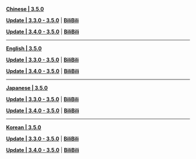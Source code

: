 **[Chinese | 3.5.0](https://autopatchcn.yuanshen.com/client_app/download/pc_zip/20230220120841_NrIMna0roQkFHA3c/Audio_Chinese_3.5.0.zip)**

**[Update | 3.3.0 - 3.5.0](https://autopatchcn.yuanshen.com/client_app/update/hk4e_cn/18/zh-cn_3.3.0_3.5.0_hdiff_jzV0to5Q8y7E3FSu.zip)** | **[BiliBili](https://autopatchcn.yuanshen.com/client_app/update/hk4e_cn/17/zh-cn_3.3.0_3.5.0_hdiff_XBjfa7TFdkSO1scb.zip)**

**[Update | 3.4.0 - 3.5.0](https://autopatchcn.yuanshen.com/client_app/update/hk4e_cn/18/zh-cn_3.4.0_3.5.0_hdiff_w4jItV7RJfQv3hgk.zip)** | **[BiliBili](https://autopatchcn.yuanshen.com/client_app/update/hk4e_cn/17/zh-cn_3.4.0_3.5.0_hdiff_1UtdWQyRpam6Iusv.zip)**

---

**[English | 3.5.0](https://autopatchcn.yuanshen.com/client_app/download/pc_zip/20230220120841_NrIMna0roQkFHA3c/Audio_English(US)_3.5.0.zip)**

**[Update | 3.3.0 - 3.5.0](https://autopatchcn.yuanshen.com/client_app/update/hk4e_cn/18/en-us_3.3.0_3.5.0_hdiff_kGLoDHenSgAJXIMi.zip)** | **[BiliBili](https://autopatchcn.yuanshen.com/client_app/update/hk4e_cn/17/en-us_3.3.0_3.5.0_hdiff_xMUwzkHQI0h2CreX.zip)**

**[Update | 3.4.0 - 3.5.0](https://autopatchcn.yuanshen.com/client_app/update/hk4e_cn/18/en-us_3.4.0_3.5.0_hdiff_nre0EBZXk6h8FLqW.zip)** | **[BiliBili](https://autopatchcn.yuanshen.com/client_app/update/hk4e_cn/17/en-us_3.4.0_3.5.0_hdiff_2SM5K9bjoWlQHaLc.zip)**

---

**[Japanese | 3.5.0](https://autopatchcn.yuanshen.com/client_app/download/pc_zip/20230220120841_NrIMna0roQkFHA3c/Audio_Japanese_3.5.0.zip)**

**[Update | 3.3.0 - 3.5.0](https://autopatchcn.yuanshen.com/client_app/update/hk4e_cn/18/ja-jp_3.3.0_3.5.0_hdiff_YwCEOIdHamGMU5QL.zip)** | **[BiliBili](https://autopatchcn.yuanshen.com/client_app/update/hk4e_cn/17/ja-jp_3.3.0_3.5.0_hdiff_lftPhSFA2H6B1X5w.zip)**

**[Update | 3.4.0 - 3.5.0](https://autopatchcn.yuanshen.com/client_app/update/hk4e_cn/18/ja-jp_3.4.0_3.5.0_hdiff_RlTo2m4S6jdhJNrE.zip)** | **[BiliBili](https://autopatchcn.yuanshen.com/client_app/update/hk4e_cn/17/ja-jp_3.4.0_3.5.0_hdiff_EstC0lqIy5U3fORk.zip)**

---

**[Korean | 3.5.0](https://autopatchcn.yuanshen.com/client_app/download/pc_zip/20230220120841_NrIMna0roQkFHA3c/Audio_Korean_3.5.0.zip)**

**[Update | 3.3.0 - 3.5.0](https://autopatchcn.yuanshen.com/client_app/update/hk4e_cn/18/ko-kr_3.3.0_3.5.0_hdiff_IR2VGLNCd5eEpo7K.zip)** | **[BiliBili](https://autopatchcn.yuanshen.com/client_app/update/hk4e_cn/17/ko-kr_3.3.0_3.5.0_hdiff_YOtHbXUVDhvS2loz.zip)**

**[Update | 3.4.0 - 3.5.0](https://autopatchcn.yuanshen.com/client_app/update/hk4e_cn/18/ko-kr_3.4.0_3.5.0_hdiff_7sHCG30hR4VjuplP.zip)** | **[BiliBili](https://autopatchcn.yuanshen.com/client_app/update/hk4e_cn/17/ko-kr_3.4.0_3.5.0_hdiff_KjtliJEbOWGoQ5Ny.zip)**
